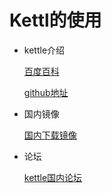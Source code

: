 # Kettl的使用

- kettle介绍


    [百度百科](https://baike.baidu.com/item/Kettle/5920713)

    [github地址](https://github.com/pentaho/pentaho-kettle)


- 国内镜像

    [国内下载镜像](http://mirror.bit.edu.cn/pentaho/)

- 论坛

    [kettle国内论坛](http://www.kettle.net.cn/)